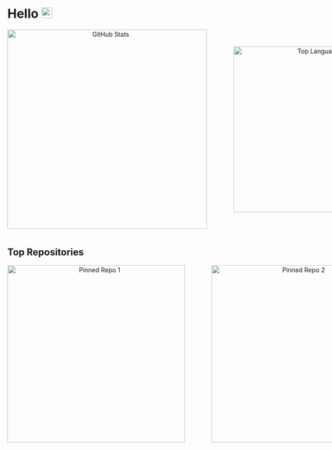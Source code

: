 # Hello <img src="https://github.com/user-attachments/assets/c96541c9-cfc6-48d9-9ab7-c71065b465a2" width="24">


<div align="center" style="margin-bottom: 40px;">
  <!-- First Row of Images with Uniform Width -->
  <div style="display: inline-flex; align-items: center; gap: 60px;">
    <a>
      <img width="450" src="https://github-readme-stats-git-masterorgs-github-readme-stats-team.vercel.app/api?username=rayleeigh&theme=dark&show_icons=true&hide_border=true&layout=compact&include_orgs=true" alt="GitHub Stats" />
    </a>
    <a>
      <img width="374" src="https://github-readme-stats-git-masterorgs-github-readme-stats-team.vercel.app/api/top-langs/?username=rayleeigh&include_orgs=true&theme=dark&show_icons=true&hide_border=true&layout=compact" alt="Top Languages" />
    </a>
  </div>
</div>

## Top Repositories

<div align="center">
  <!-- Second Row of Images with Matching Width -->
  <div style="display: inline-flex; align-items: center; gap: 60px;">
    <a href="https://github.com/Rayleeigh/aws-training-project">
      <img width="400" src="https://github-readme-stats.vercel.app/api/pin/?username=rayleeigh&repo=aws-training-project&theme=dark&hide_border=true" alt="Pinned Repo 1" />
    </a>
    <a href="https://github.com/Rayleeigh/Kuzen">
      <img width="400" src="https://github-readme-stats.vercel.app/api/pin/?username=rayleeigh&repo=Kuzen&theme=dark&hide_border=true" alt="Pinned Repo 2" />
    </a>
  </div>
</div>




